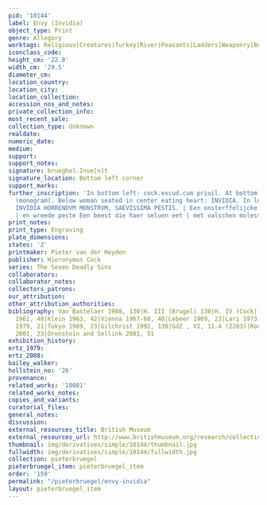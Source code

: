 ```yaml
---
pid: '10144'
label: Envy (Invidia)
object_type: Print
genre: Allegory
worktags: Religious|Creatures|Turkey|River|Peasants|Ladders|Weaponry|Boat
iconclass_code:
height_cm: '22.8'
width_cm: '29.5'
diameter_cm:
location_country:
location_city:
location_collection:
accession_nos_and_notes:
private_collection_info:
most_recent_sale:
collection_type: Unknown
realdate:
numeric_date:
medium:
support:
support_notes:
signature: brueghel.Inue[n]t
signature_location: Bottom left corner
support_marks:
further_inscription: 'In bottom left: cock.excud.cum priuil. At bottom center: PAME
  (monogram). Below woman seated in center eating heart: INVIDIA. In lower margin:
  INVIDIA HORRENDVM MONSTRVM, SAEVISSIMA PESTIS. | Een onsterffelijcke doot es nijt
  | en wreede peste Een beest die haer seluen eet | met valschen moleste.'
print_notes:
print_type: Engraving
plate_dimensions:
states: '2'
printmaker: Pieter van der Heyden
publisher: Hieronymus Cock
series: The Seven Deadly Sins
collaborators:
collaborator_notes:
collectors_patrons:
our_attribution:
other_attribution_authorities:
bibliography: Van Bastelaer 1908, 130|H. III (Brugel) 130|H. IV (Cock) 240|Feinblatt
  1961, 48|Klein 1963, 42|Vienna 1967-68, 48|Lebeer 1969, 23|Lari 1973, 125|Vallese
  1979, 21|Tokyo 1989, 23|Gilchrist 1992, 130|GdZ , VI, 11.4 (2203)|Rouir 1996|Hamburg
  2001, 23|Orenstein and Sellink 2001, 51
exhibition_history:
ertz_1979:
ertz_2008:
bailey_walker:
hollstein_no: '26'
provenance:
related_works: '10081'
related_works_notes:
copies_and_variants:
curatorial_files:
general_notes:
discussion:
external_resources_title: British Museum
external_resources_url: http://www.britishmuseum.org/research/collection_online/collection_object_details.aspx
thumbnail: img/derivatives/simple/10144/thumbnail.jpg
fullwidth: img/derivatives/simple/10144/fullwidth.jpg
collection: pieterbruegel
pieterbruegel_item: pieterbruegel_item
order: '159'
permalink: "/pieterbruegel/envy-invidia"
layout: pieterbruegel_item
---
```

